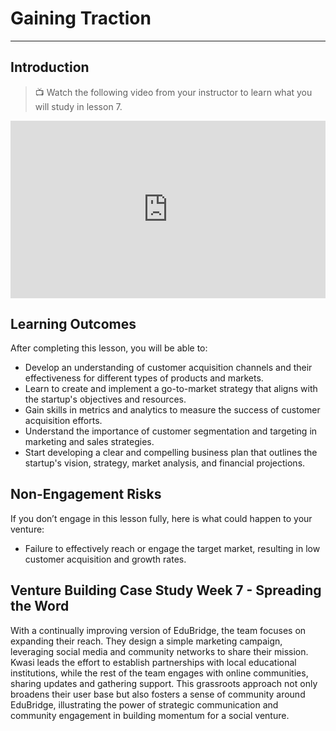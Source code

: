 # Gaining Traction

---

## Introduction

> 📺 Watch the following video from your instructor to learn what you will study in lesson 7.

<div style="position: relative; padding-bottom: 56.25%; height: 0;"><iframe src="https://www.youtube.com/embed/QVZKVpmjp1I?si=47E7DlwIjl6_XMhf" title="YouTube video player" frameborder="0" allow="accelerometer; autoplay; clipboard-write; encrypted-media; gyroscope; picture-in-picture" allowfullscreen style="position: absolute; top: 0; left: 0; width: 100%; height: 100%;"></iframe></div>

## Learning Outcomes

After completing this lesson, you will be able to:

- Develop an understanding of customer acquisition channels and their effectiveness for different types of products and markets.
- Learn to create and implement a go-to-market strategy that aligns with the startup's objectives and resources.
- Gain skills in metrics and analytics to measure the success of customer acquisition efforts.
- Understand the importance of customer segmentation and targeting in marketing and sales strategies.
- Start developing a clear and compelling business plan that outlines the startup's vision, strategy, market analysis, and financial projections.

## Non-Engagement Risks 

If you don’t engage in this lesson fully, here is what could happen to your venture:
- Failure to effectively reach or engage the target market, resulting in low customer acquisition and growth rates.

## Venture Building Case Study Week 7 - Spreading the Word

With a continually improving version of EduBridge, the team focuses on expanding their reach. They design a simple marketing campaign, leveraging social media and community networks to share their mission. Kwasi leads the effort to establish partnerships with local educational institutions, while the rest of the team engages with online communities, sharing updates and gathering support. This grassroots approach not only broadens their user base but also fosters a sense of community around EduBridge, illustrating the power of strategic communication and community engagement in building momentum for a social venture.
